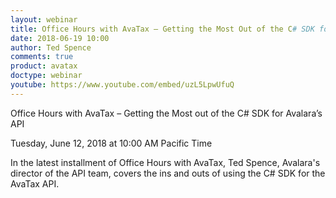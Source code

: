 ```yaml
---
layout: webinar
title: Office Hours with AvaTax – Getting the Most Out of the C# SDK for Avalara’s API
date: 2018-06-19 10:00
author: Ted Spence
comments: true
product: avatax
doctype: webinar
youtube: https://www.youtube.com/embed/uzL5LpwUfuQ
---
```


Office Hours with AvaTax – Getting the Most out of the C# SDK for Avalara’s API

Tuesday, June 12, 2018 at 10:00 AM Pacific Time

In the latest installment of Office Hours with AvaTax, Ted Spence, Avalara's director of the API team, covers the ins and outs of using the C# SDK for the AvaTax API.